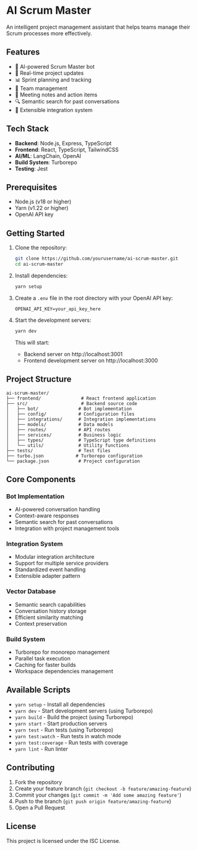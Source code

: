# AI Scrum Master

An intelligent project management assistant that helps teams manage their Scrum processes more effectively.

## Features

- 🤖 AI-powered Scrum Master bot
- 🔄 Real-time project updates
- 📊 Sprint planning and tracking
- 👥 Team management
- 📝 Meeting notes and action items
- 🔍 Semantic search for past conversations
- 🔌 Extensible integration system

## Tech Stack

- **Backend**: Node.js, Express, TypeScript
- **Frontend**: React, TypeScript, TailwindCSS
- **AI/ML**: LangChain, OpenAI
- **Build System**: Turborepo
- **Testing**: Jest

## Prerequisites

- Node.js (v18 or higher)
- Yarn (v1.22 or higher)
- OpenAI API key

## Getting Started

1. Clone the repository:
   ```bash
   git clone https://github.com/yourusername/ai-scrum-master.git
   cd ai-scrum-master
   ```

2. Install dependencies:
   ```bash
   yarn setup
   ```

3. Create a `.env` file in the root directory with your OpenAI API key:
   ```
   OPENAI_API_KEY=your_api_key_here
   ```

4. Start the development servers:
   ```bash
   yarn dev
   ```

   This will start:
   - Backend server on http://localhost:3001
   - Frontend development server on http://localhost:3000

## Project Structure

```
ai-scrum-master/
├── frontend/               # React frontend application
├── src/                    # Backend source code
│   ├── bot/               # Bot implementation
│   ├── config/            # Configuration files
│   ├── integrations/      # Integration implementations
│   ├── models/            # Data models
│   ├── routes/            # API routes
│   ├── services/          # Business logic
│   ├── types/             # TypeScript type definitions
│   └── utils/             # Utility functions
├── tests/                 # Test files
├── turbo.json            # Turborepo configuration
└── package.json           # Project configuration
```

## Core Components

### Bot Implementation
- AI-powered conversation handling
- Context-aware responses
- Semantic search for past conversations
- Integration with project management tools

### Integration System
- Modular integration architecture
- Support for multiple service providers
- Standardized event handling
- Extensible adapter pattern

### Vector Database
- Semantic search capabilities
- Conversation history storage
- Efficient similarity matching
- Context preservation

### Build System
- Turborepo for monorepo management
- Parallel task execution
- Caching for faster builds
- Workspace dependencies management

## Available Scripts

- `yarn setup` - Install all dependencies
- `yarn dev` - Start development servers (using Turborepo)
- `yarn build` - Build the project (using Turborepo)
- `yarn start` - Start production servers
- `yarn test` - Run tests (using Turborepo)
- `yarn test:watch` - Run tests in watch mode
- `yarn test:coverage` - Run tests with coverage
- `yarn lint` - Run linter

## Contributing

1. Fork the repository
2. Create your feature branch (`git checkout -b feature/amazing-feature`)
3. Commit your changes (`git commit -m 'Add some amazing feature'`)
4. Push to the branch (`git push origin feature/amazing-feature`)
5. Open a Pull Request

## License

This project is licensed under the ISC License. 